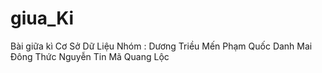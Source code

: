 # giua_Ki
Bài giữa kì Cơ Sở Dữ Liệu
Nhóm :
Dương Triều Mến 
Phạm Quốc Danh 
Mai Đông Thức 
Nguyễn Tin 
Mã Quang Lộc
